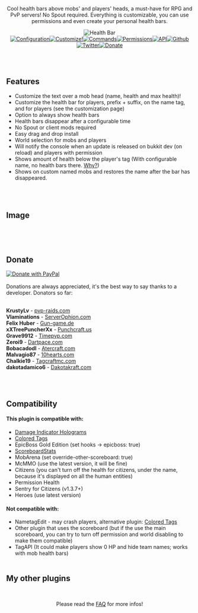 <html>
<head>
    <title></title>
</head>
<body>
    <div>
        <div align="center" style=
        "text-align: center; margin-left: auto; margin-right: auto;">
            <p>Cool health bars above mobs' and players' heads, a must-have for
            RPG and PvP servers! No Spout required. Everything is customizable,
            you can use permissions and even create your personal health
            bars.</p>
            <p><img alt="Health Bar" src=
            "http://dev.bukkit.org/media/images/64/61/HealthBarCover.png"
            title="Health Bar"><br>
            <a href="/bukkit-plugins/health-bar/pages/configuration/"><img alt=
            "Configuration" src=
            "http://dev.bukkit.org/media/images/70/927/Configuration.png"
            title="Configuration"></a><a href=
            "/bukkit-plugins/health-bar/pages/customization/"><img alt=
            "Customize!" src=
            "http://dev.bukkit.org/media/images/70/928/Customize.png" title=
            "Customize!"></a><a href=
            "/bukkit-plugins/health-bar/pages/commands/"><img alt="Commands"
            src="http://dev.bukkit.org/media/images/70/923/Commands.png" title=
            "Commands"></a><a href=
            "/bukkit-plugins/health-bar/pages/permissions/"><img alt=
            "Permissions" src=
            "http://dev.bukkit.org/media/images/70/924/Permissions.png" title=
            "Permissions"></a><a href=
            "/bukkit-plugins/health-bar/pages/compatibility/"><img alt="API"
            src="http://dev.bukkit.org/media/images/70/925/API.png" title=
            "API"></a><a href=
            "https://github.com/filoghost/HealthBar"><img alt="Github" src=
            "http://dev.bukkit.org/media/images/70/926/Github.png" title=
            "Github"></a><br>
            <a href="https://twitter.com/filoghost"><img alt="Twitter" src=
            "http://dev.bukkit.org/media/images/71/988/Twitter.png" title=
            "Twitter"></a><a href=
            "https://www.paypal.com/cgi-bin/webscr?return=http%3A%2F%2Fdev.bukkit.org%2Fbukkit-plugins%2Fhealth-bar%2F&amp;cn=Add+special+instructions+to+the+addon+author%28s%29&amp;business=filoghostdev%40gmail.com&amp;bn=PP-DonationsBF%3Abtn_donateCC_LG.gif%3ANonHosted&amp;cancel_return=http%3A%2F%2Fdev.bukkit.org%2Fbukkit-plugins%2Fhealth-bar%2F&amp;lc=US&amp;item_name=Health+Bar+%28from+Bukkit.org%29&amp;cmd=_donations&amp;rm=1&amp;no_shipping=1&amp;currency_code=EUR"><img alt="Donate"
            src="http://dev.bukkit.org/media/images/70/929/Donate.png" title=
            "Donate"></a></p>
        </div>
        <p><br>
        <br></p>
        <h2><strong>Features</strong></h2>
        <ul>
            <li>Customize the text over a mob head (name, health and max
            health)!</li>
            <li>Customize the health bar for players, prefix + suffix, on the
            name tag, and for players (see the customization page)</li>
            <li>Option to always show health bars</li>
            <li>Health bars disappear after a configurable time</li>
            <li>No Spout or client mods required</li>
            <li>Easy drag and drop install</li>
            <li>World selection for mobs and players</li>
            <li>Will notify the console when an update is released on bukkit
            dev (on reload) and players with permission</li>
            <li>Shows amount of health below the player's tag (With
            configurable name, no health bars there. <a href=
            "http://dev.bukkit.org/bukkit-plugins/health-bar/pages/faq/">Why?</a>)
            </li>
            <li>Shows on custom named mobs and restores the name after the bar
            has disappeared.<br>
            <br>
            <br>
            <br></li>
        </ul>
        <h2><strong>Image</strong></h2>
        <div style=
        "text-align: center; margin-left: auto; margin-right: auto;">
            <p><img alt="" src=
            "http://dev.bukkit.org/media/images/58/456/cover.jpg" title=""></p>
        </div>
        <p><br>
        <br></p>
        <h2><strong>Donate</strong></h2>
        <p><a href=
        "https://www.paypal.com/cgi-bin/webscr?return=http%3A%2F%2Fdev.bukkit.org%2Fbukkit-plugins%2Fhealth-bar%2F&amp;cn=Add+special+instructions+to+the+addon+author%28s%29&amp;business=filoghostdev%40gmail.com&amp;bn=PP-DonationsBF%3Abtn_donateCC_LG.gif%3ANonHosted&amp;cancel_return=http%3A%2F%2Fdev.bukkit.org%2Fbukkit-plugins%2Fhealth-bar%2F&amp;lc=US&amp;item_name=Health+Bar+%28from+Bukkit.org%29&amp;cmd=_donations&amp;rm=1&amp;no_shipping=1&amp;currency_code=EUR">
        <img alt="Donate with PayPal" src=
        "http://dev.bukkit.org/media/images/70/922/Donate_PayPal.png" title=
        "Donate with PayPal"></a><br>
        <br>
        Donations are always appreciated, it's the best way to say thanks to a
        developer. Donators so far:</p>
        <p><br>
        <strong>KrustyLv</strong> - <a href=
        "http://www.pvp-raids.com">pvp-raids.com</a><br>
        <strong>Vlaminations</strong> - <a href=
        "http://www.serverophion.com">ServerOphion.com</a><br>
        <strong>Felix Huber</strong> - <a href=
        "http://www.gun-game.de">Gun-game.de</a><br>
        <strong>xXTreePuncherXx</strong> - <a href=
        "http://www.punchcraft.us">Punchcraft.us</a><br>
        <strong>Grave9912</strong> - <a href=
        "http://www.timepvp.com">Timepvp.com</a><br>
        <strong>Zeroi9</strong> - <a href=
        "http://www.dartpace.com">Dartpace.com</a><br>
        <strong>Bobacadodl</strong> - <a href=
        "http://www.atercraft.com">Atercraft.com</a><br>
        <strong>Malvagio87</strong> - <a href=
        "http://www.10hearts.com">10hearts.com</a><br>
        <strong>Chalkie19</strong> - <a href=
        "http://www.tagcraftmc.com">Tagcraftmc.com</a><br>
        <strong>dakotadamico6</strong> - <a href=
        "http://www.dakotakraft.com">Dakotakraft.com</a></p>
        <p><br>
        <br></p>
        <h2><strong>Compatibility</strong></h2>
        <h4>This plugin is compatible with:</h4>
        <ul>
            <li>
                <a href=
                "http://dev.bukkit.org/bukkit-mods/damage-indicator-holograms">Damage
                Indicator Holograms</a>
            </li>
            <li>
                <a href=
                "http://dev.bukkit.org/bukkit-mods/colored-tags">Colored
                Tags</a>
            </li>
            <li>EpicBoss Gold Edition (set hooks -&gt; epicboss: true)</li>
            <li>
                <a href=
                "http://dev.bukkit.org/bukkit-plugins/scoreboardstats">ScoreboardStats</a>
            </li>
            <li>MobArena (set override-other-scoreboard: true)</li>
            <li>McMMO (use the latest version, it will be fine)</li>
            <li>Citizens (you can't turn off the health for citizens, under the
            name, because it's displayed on all the human entities)</li>
            <li>Permission Health</li>
            <li>Sentry for Citizens (v1.3.7+)</li>
            <li>Heroes (use latest version)</li>
        </ul>
        <h4><strong>Not</strong> compatible with:</h4>
        <ul>
            <li>NametagEdit - may crash players, alternative plugin:
                <a href="http://dev.bukkit.org/bukkit-mods/colored-tags">Colored
                Tags</a>
            </li>
            <li>Other plugin that uses the scoreboard (but if the use the main
            scoreboard, you can try to turn off permission and world disabling
            to make them compatible)</li>
            <li>TagAPI (It could make players show 0 HP and hide team names;
            works with mob health bars)<br>
            <br></li>
        </ul>
        <h2><strong>My other plugins</strong></h2>
        <p><a href=
        "http://dev.bukkit.org/profiles/filoghost/bukkit-plugins"><img alt=""
        src="http://dev.bukkit.org/media/images/76/764/OtherPlugins.jpg" title=
        ""></a><br>
        <br></p>
        <div style=
        "text-align: center; margin-left: auto; margin-right: auto;">
            <p>Please read the <a href=
            "http://dev.bukkit.org/bukkit-plugins/health-bar/pages/faq/">FAQ</a> for more infos!</p>
        </div>
    </div>
</body>
</html>

